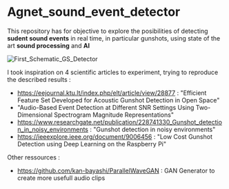# Agnet_sound_event_detector
This repository has for objective to explore the posibilities of detecting **sudent sound events** in real time, in particular gunshots, using state of the art **sound processing** and **AI**

![First_Schematic_GS_Detector](https://user-images.githubusercontent.com/39013240/171027112-b8b4d9c6-27e9-487a-84f0-8e2d8c3794b5.jpg)

I took inspiration on 4 scientific articles to experiment, trying to reproduce the described results :

- https://eejournal.ktu.lt/index.php/elt/article/view/28877 : "Efficient Feature Set Developed for Acoustic Gunshot Detection in Open Space"
- "Audio-Based Event Detection at Different SNR Settings Using Two-Dimensional Spectrogram Magnitude Representations"
- https://www.researchgate.net/publication/228741330_Gunshot_detection_in_noisy_environments : "Gunshot detection in noisy environments"
- https://ieeexplore.ieee.org/document/9006456 : "Low Cost Gunshot Detection using Deep Learning on the Raspberry Pi"

Other ressources :

- https://github.com/kan-bayashi/ParallelWaveGAN : GAN Generator to create more usefull audio clips
